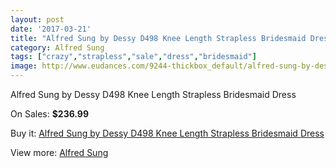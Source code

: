 ```yaml
---
layout: post
date: '2017-03-21'
title: "Alfred Sung by Dessy D498 Knee Length Strapless Bridesmaid Dress"
category: Alfred Sung
tags: ["crazy","strapless","sale","dress","bridesmaid"]
image: http://www.eudances.com/9244-thickbox_default/alfred-sung-by-dessy-d498-knee-length-strapless-bridesmaid-dress.jpg
---
```

Alfred Sung by Dessy D498 Knee Length Strapless Bridesmaid Dress

On Sales: **$236.99**
<a href="https://www.eudances.com/en/alfred-sung/3097-alfred-sung-by-dessy-d498-knee-length-strapless-bridesmaid-dress.html"><amp-img layout="responsive" width="600" height="600" src="//www.eudances.com/9244-thickbox_default/alfred-sung-by-dessy-d498-knee-length-strapless-bridesmaid-dress.jpg" alt="Alfred Sung by Dessy D498 Knee Length Strapless Bridesmaid Dress 0" /></a>
<a href="https://www.eudances.com/en/alfred-sung/3097-alfred-sung-by-dessy-d498-knee-length-strapless-bridesmaid-dress.html"><amp-img layout="responsive" width="600" height="600" src="//www.eudances.com/9247-thickbox_default/alfred-sung-by-dessy-d498-knee-length-strapless-bridesmaid-dress.jpg" alt="Alfred Sung by Dessy D498 Knee Length Strapless Bridesmaid Dress 1" /></a>
<a href="https://www.eudances.com/en/alfred-sung/3097-alfred-sung-by-dessy-d498-knee-length-strapless-bridesmaid-dress.html"><amp-img layout="responsive" width="600" height="600" src="//www.eudances.com/9246-thickbox_default/alfred-sung-by-dessy-d498-knee-length-strapless-bridesmaid-dress.jpg" alt="Alfred Sung by Dessy D498 Knee Length Strapless Bridesmaid Dress 2" /></a>
<a href="https://www.eudances.com/en/alfred-sung/3097-alfred-sung-by-dessy-d498-knee-length-strapless-bridesmaid-dress.html"><amp-img layout="responsive" width="600" height="600" src="//www.eudances.com/9245-thickbox_default/alfred-sung-by-dessy-d498-knee-length-strapless-bridesmaid-dress.jpg" alt="Alfred Sung by Dessy D498 Knee Length Strapless Bridesmaid Dress 3" /></a>

Buy it: [Alfred Sung by Dessy D498 Knee Length Strapless Bridesmaid Dress](https://www.eudances.com/en/alfred-sung/3097-alfred-sung-by-dessy-d498-knee-length-strapless-bridesmaid-dress.html "Alfred Sung by Dessy D498 Knee Length Strapless Bridesmaid Dress")

View more: [Alfred Sung](https://www.eudances.com/en/52-alfred-sung "Alfred Sung")